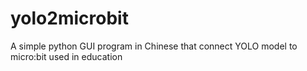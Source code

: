# yolo2microbit
A simple python GUI program in Chinese that connect YOLO model to micro:bit used in education
